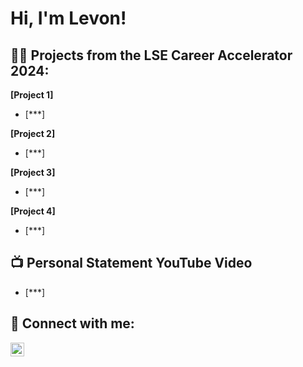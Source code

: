 <h1>Hi, I'm Levon! <br/></h1>

<h2>👨‍💻 Projects from the LSE Career Accelerator 2024:</h2>
  
<b>[Project 1]</b>
  - [***]
    
<b>[Project 2]</b>
  - [***]
    
<b>[Project 3]</b>
  - [***]
    
<b>[Project 4]</b>
  - [***]
    
<h2>📺 Personal Statement YouTube Video</h2>

  - [***]


<h2> 🤳 Connect with me:</h2>


[<img align="left" alt="LevonMcGregor | LinkedIn" width="22px" src="https://cdn.jsdelivr.net/npm/simple-icons@v3/icons/linkedin.svg" />][linkedin]

[linkedin]: https://linkedin.com/in/levonmcgregor




<!---
LWM1982/LWM1982 is a ✨ special ✨ repository because its `README.md` (this file) appears on your GitHub profile.
You can click the Preview link to take a look at your changes.
--->
